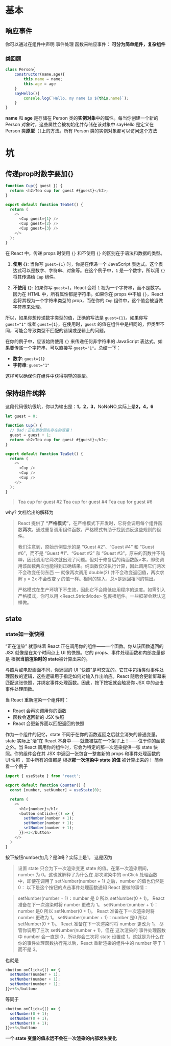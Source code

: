 # 基本
## 响应事件 
你可以通过在组件中声明 事件处理 函数来响应事件：
**可分为简单组件，复杂组件**
### 类回顾
```javascript
class Person{
    constructor(name,age){
        this.name = name;
        this.age = age
    }
    sayHello(){
        console.log(`Hello, my name is ${this.name}`);
    }
}
```
**name** 和 **age** 是存储在 Person 类的**实例对象**中的属性。每当你创建一个新的 Person 对象时，这些属性会被初始化并存储在该对象中
sayHello 是定义在 Person 类**原型**（（上的方法。所有 Person 类的实例对象都可以访问这个方法

# 坑
## 传递prop时数字要加{}
```javascript
function Cup({ guest }) {
  return <h2>Tea cup for guest #{guest}</h2>;
}

export default function TeaSet() {
  return (
    <>
      <Cup guest={1} />
      <Cup guest={2} />
      <Cup guest={3} />
    </>
  );
}
```
在 React 中，传递 props 时使用 `{}` 和不使用 `{}` 的区别在于语法和数据的类型。

1. **使用 `{}`**: 当你写 `guest={1}` 时，你是在传递一个 JavaScript 表达式。这个表达式可以是数字、字符串、对象等。在这个例子中，`1` 是一个数字，所以用 `{}` 将其传递给 `Cup` 组件。

2. **不使用 `{}`**: 如果你写 `guest=1`，React 会将 `1` 视为一个字符串，而不是数字。因为在 HTML 中，所有属性都是字符串。如果你在 props 中不加 `{}`，React 会将其视为一个字符串类型的 prop，而在你的 `Cup` 组件中，这个值会被当做字符串来处理。

所以，如果你想传递数字类型的值，正确的写法是 `guest={1}`。如果你写 `guest="1"` 或者 `guest={1}`，在使用时，`guest` 的值在组件中是相同的，但类型不同，可能会导致类型不匹配的错误或逻辑上的问题。

在你的例子中，应该始终使用 `{}` 来传递任何非字符串的 JavaScript 表达式。如果要传递一个字符串，可以直接写 `guest="1"`。总结一下：

- **数字**: `guest={1}`
- **字符串**: `guest="1"`

这样可以确保你在组件中获得期望的类型。
## 保持组件纯粹
这段代码很坑很坑，你以为输出是：**1，2，3**，NoNoNO,实际上是**2，4，6**
```javascript
let guest = 0;

function Cup() {
  // Bad：正在更改预先存在的变量！
  guest = guest + 1;
  return <h2>Tea cup for guest #{guest}</h2>;
}

export default function TeaSet() {
  return (
    <>
      <Cup />
      <Cup />
      <Cup />
    </>
  );
}
```

>Tea cup for guest #2
Tea cup for guest #4
Tea cup for guest #6

why?
文档给出的解释为
>React 提供了 **“严格模式”**，在严格模式下开发时，它将会调用每个组件函数**两次**。通过重复调用组件函数，严格模式有助于找到违反这些规则的组件。
>
>我们注意到，原始示例显示的是 “Guest #2”、“Guest #4” 和 “Guest #6”，而不是 “Guest #1”、“Guest #2” 和 “Guest #3”。原来的函数并不纯粹，因此调用它两次就出现了问题。但对于修复后的纯函数版>本，即使调用该函数两次也能得到正确结果。纯函数仅仅执行计算，因此调用它们两次不会改变任何东西 — 就像两次调用 double(2) 并不会改变返回值，两次求解 y = 2x 不会改变 y 的值一样。相同的输入，总>是返回相同的输出。
>
>严格模式在生产环境下不生效，因此它不会降低应用程序的速度。如需引入严格模式，你可以用 <React.StrictMode> 包裹根组件。一些框架会默认这样做。

## state
### state如一张快照
“正在渲染” 就意味着 React 正在调用你的组件——一个函数。你从该函数返回的 JSX 就像是在某个时间点上 UI 的快照。它的 props、事件处理函数和内部变量都是 根据**当前渲染时的 state**被计算出来的。

与照片或电影画面不同，你返回的 UI “快照”是可交互的。它其中包括类似事件处理函数的逻辑，这些逻辑用于指定如何对输入作出响应。React 随后会更新屏幕来匹配这张快照，并绑定事件处理函数。因此，按下按钮就会触发你 JSX 中的点击事件处理函数。

当 React 重新渲染一个组件时：

- React 会再次调用你的函数
- 函数会返回新的 JSX 快照
- React 会更新界面以匹配返回的快照

作为一个组件的记忆，state 不同于在你的函数返回之后就会消失的普通变量。state 实际上“活”在 React 本身中——就像被摆在一个架子上！——位于你的函数之外。当 React 调用你的组件时，它会为特定的那一次渲染提供一张 state 快照。你的组件会在其 JSX 中返回一张包含一整套新的 props 和事件处理函数的 UI 快照 ，其中所有的值都是 根据**那一次渲染中 state 的值** 被计算出来的！
简单看一个例子

```javascript
import { useState } from 'react';

export default function Counter() {
  const [number, setNumber] = useState(0);

  return (
    <>
      <h1>{number}</h1>
      <button onClick={() => {
        setNumber(number + 1);
        setNumber(number + 1);
        setNumber(number + 1);
      }}>+3</button>
    </>
  )
}
```
按下按钮number加几？是3吗？实际上是1。
这是因为
>设置 state 只会为下一次渲染变更 state 的值。在第一次渲染期间，number 为 0。这也就解释了为什么在 那次渲染中的 onClick 处理函数中，即便在调用了 setNumber(number + 1) 之后，number 的值也仍然是 0：
以下是这个按钮的点击事件处理函数通知 React 要做的事情：

>setNumber(number + 1)：number 是 0 所以 setNumber(0 + 1)。
React 准备在下一次渲染时将 number 更改为 1。
setNumber(number + 1)：number 是0 所以 setNumber(0 + 1)。
React 准备在下一次渲染时将 number 更改为 1。
setNumber(number + 1)：number 是0 所以 setNumber(0 + 1)。
React 准备在下一次渲染时将 number 更改为 1。
尽管你调用了三次 setNumber(number + 1)，但在 这次渲染的 事件处理函数中 number 会一直是 0，所以你会三次将 state 设置成 1。这就是为什么在你的事件处理函数执行完以后，React 重新渲染的组件中的 number 等于 1 而不是 3。

也就是
```javascript
<button onClick={() => {
  setNumber(number + 1);
  setNumber(number + 1);
  setNumber(number + 1);
}}>+3</button>
```
等同于
```javascript
<button onClick={() => {
  setNumber(0 + 1);
  setNumber(0 + 1);
  setNumber(0 + 1);
}}>+3</button>
```
**一个 state 变量的值永远不会在一次渲染的内部发生变化**